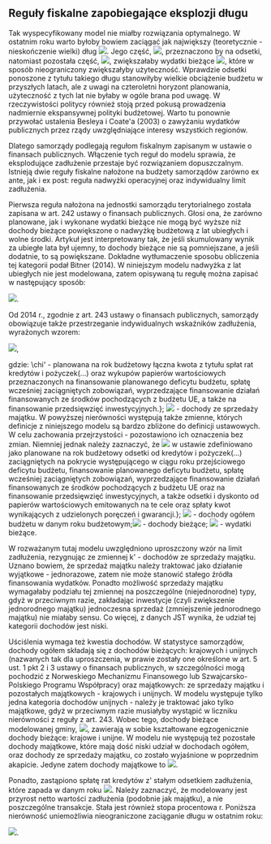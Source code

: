 ## Reguły fiskalne zapobiegające eksplozji długu

Tak wyspecyfikowany model nie miałby rozwiązania optymalnego. W ostatnim roku warto byłoby bowiem zaciągać jak największy (teoretycznie - nieskończenie wielki) dług <img src="https://render.githubusercontent.com/render/math?math=z_{4}^{*}">. Jego część, <img src="https://render.githubusercontent.com/render/math?math=r z_{4}^{*}">, przeznaczono by na odsetki, natomiast pozostała część, <img src="https://render.githubusercontent.com/render/math?math=\left(1 - r \right) z_{4}^{*}">, zwiększałaby wydatki bieżące <img src="https://render.githubusercontent.com/render/math?math=c_{4}">, które w sposób nieograniczony zwiększałyby użyteczność. Wprawdzie odsetki ponoszone z tytułu takiego długu stanowiłyby wielkie obciążenie budżetu w przyszłych latach, ale z uwagi na czteroletni horyzont planowania, użyteczność z tych lat nie byłaby w ogóle brana pod uwagę. W rzeczywistości politycy również stoją przed pokusą prowadzenia nadmiernie ekspansywnej polityki budżetowej. Warto tu ponownie przywołać ustalenia Besleya i Coate'a (2003) o zawyżaniu wydatków publicznych przez rządy uwzględniające interesy wszystkich regionów.  

Dlatego samorządy podlegają regułom fiskalnym zapisanym w ustawie o finansach publicznych. Włączenie tych reguł do modelu sprawia, że eksplodujące zadłużenie przestaje być rozwiązaniem dopuszczalnym. Istnieją dwie reguły fiskalne nałożone na budżety samorządów zarówno ex ante, jak i ex post: reguła nadwyżki operacyjnej oraz indywidualny limit zadłużenia.

Pierwsza reguła nałożona na jednostki samorządu terytorialnego została zapisana w art. 242 ustawy o finansach publicznych. Głosi ona, że zarówno planowane, jak i wykonane wydatki bieżące nie mogą być wyższe niż dochody bieżące powiększone o nadwyżkę budżetową z lat ubiegłych i wolne środki. Artykuł jest interpretowany tak, że jeśli skumulowany wynik za ubiegłe lata był ujemny, to dochody bieżące nie są pomniejszane, a jeśli dodatnie, to są powiększane. Dokładne wytłumaczenie sposobu obliczenia tej kategorii podał Bitner (2014). W niniejszym modelu nadwyżka z lat ubiegłych nie jest modelowana, zatem opisywaną tu regułę można zapisać w następujący sposób: 

<img src="https://render.githubusercontent.com/render/math?math=c_{t} %2B rb_{t} \leq y_{t}">.

Od 2014 r., zgodnie z art. 243 ustawy o finansach publicznych, samorządy obowiązuje także przestrzeganie indywidualnych wskaźników zadłużenia, wyrażonych wzorem:     

<img src="https://render.githubusercontent.com/render/math?math=\frac{\chi'_{t} b_{t} %2B r_{t} b_{t}}{y_{t} %2B k'_{t} %2B u_{t}} \leq \frac{1}{3} \sum_{\tau=t-3}^{t-1} \frac{y_{\tau} %2B k'_{\tau} - c_{\tau} - rb_{\tau}}{y_{\tau} %2B k'_{\tau} %2B u_{\tau}}">,

gdzie: \chi' - planowana na rok budżetowy łączna kwota z tytułu spłat rat kredytów i pożyczek(...) oraz wykupów papierów wartościowych przeznaczonych na finansowanie planowanego deficytu budżetu, spłatę wcześniej zaciągniętych zobowiązań, wyprzedzające finansowanie działań  finansowanych ze środków pochodzących z budżetu UE, a także na finansowanie przedsięwzięć inwestycyjnych.}; <img src="https://render.githubusercontent.com/render/math?math=k'"> - dochody ze sprzedaży majątku. W powyższej nierówności występują także zmienne, których definicje z niniejszego modelu są bardzo zbliżone do definicji ustawowych. W celu zachowania przejrzystości - pozostawiono ich oznaczenia bez zmian. Niemniej jednak należy zaznaczyć, że <img src="https://render.githubusercontent.com/render/math?math=rb"> w ustawie zdefiniowano jako planowane na rok budżetowy odsetki od kredytów i pożyczek(...) zaciągniętych na pokrycie występującego w ciągu roku przejściowego deficytu budżetu, finansowanie planowanego deficytu budżetu, spłatę wcześniej zaciągniętych zobowiązań, wyprzedzające finansowanie działań finansowanych ze środków pochodzących z budżetu UE oraz na finansowanie przedsięwzięć inwestycyjnych, a także odsetki i dyskonto od papierów wartościowych emitowanych na te cele oraz spłaty kwot wynikających z udzielonych poręczeń i gwarancji.}; <img src="https://render.githubusercontent.com/render/math?math=y %2B k' %2B u"> - dochody ogółem budżetu w danym roku budżetowym;<img src="https://render.githubusercontent.com/render/math?math=y"> - dochody bieżące; <img src="https://render.githubusercontent.com/render/math?math=c"> - wydatki bieżące.       

W rozważanym tutaj modelu uwzględniono uproszczony wzór na limit zadłużenia, rezygnując ze zmiennej k' - dochodów ze sprzedaży majątku. Uznano bowiem, że sprzedaż majątku należy traktować jako działanie wyjątkowe - jednorazowe, zatem nie może stanowić stałego źródła finansowania wydatków. Ponadto możliwość sprzedaży majątku wymagałaby podziału tej zmiennej na poszczególne (niejednorodne) typy, gdyż w przeciwnym razie, zakładając inwestycje (czyli zwiększenie jednorodnego majątku) jednoczesna sprzedaż (zmniejszenie jednorodnego majątku) nie miałaby sensu. Co więcej, z danych JST wynika, że udział tej kategorii dochodów jest niski.

Uściślenia wymaga też kwestia dochodów. W statystyce samorządów, dochody ogółem składają się z dochodów bieżących: krajowych i unijnych (nazwanych tak dla uproszczenia, w prawie zostały one określone w art. 5 ust. 1 pkt 2 i 3 ustawy o finansach publicznych, w szczególności mogą pochodzić z Norweskiego Mechanizmu Finansowego lub Szwajcarsko-Polskiego Programu Współpracy) oraz majątkowych: ze sprzedaży majątku i pozostałych majątkowych - krajowych i unijnych. W modelu występuje tylko jedna kategoria dochodów unijnych - należy je traktować jako tylko majątkowe, gdyż w przeciwnym razie musiałyby wystąpić w liczniku nierówności z reguły z art. 243. Wobec tego, dochody bieżące modelowanej gminy, <img src="https://render.githubusercontent.com/render/math?math=y_{t}">, zawierają w sobie kształtowane egzogenicznie dochody bieżące: krajowe i unijne. W modelu nie występują też pozostałe dochody majątkowe, które mają dość niski udział w dochodach ogółem, oraz dochody ze sprzedaży majątku, co zostało wyjaśnione w poprzednim akapicie. Jedyne zatem dochody majątkowe to <img src="https://render.githubusercontent.com/render/math?math=u_{t}">.     

Ponadto, zastąpiono spłatę rat kredytów z' stałym odsetkiem zadłużenia, które zapada w danym roku <img src="https://render.githubusercontent.com/render/math?math=\chi \cdot b_{t}">. Należy zaznaczyć, że modelowany jest przyrost netto wartości zadłużenia (podobnie jak majątku), a nie poszczególne transakcje. Stała jest również stopa procentowa r. Poniższa nierówność uniemożliwia nieograniczone zaciąganie długu w ostatnim roku:

<img src="https://render.githubusercontent.com/render/math?math=\frac{(\chi%2Br) b_{t}}{y_{t} %2B u_{t}} \leq \frac{1}{3} \sum_{\tau=t-3}^{t-1} \frac{y_{\tau} - c_{\tau} - rb_{\tau}}{y_{\tau} %2B u_{\tau}}">.
